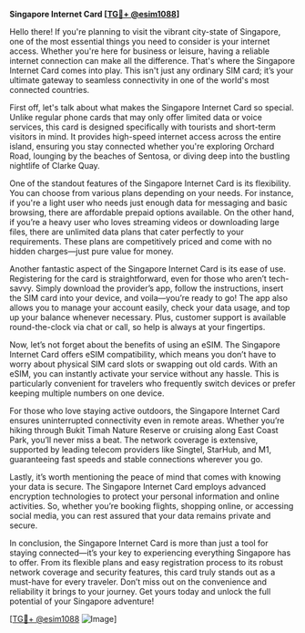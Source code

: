 **Singapore Internet Card [[TG💪+ @esim1088](https://t.me/s/esim1088)]**

Hello there! If you're planning to visit the vibrant city-state of Singapore, one of the most essential things you need to consider is your internet access. Whether you're here for business or leisure, having a reliable internet connection can make all the difference. That's where the Singapore Internet Card comes into play. This isn't just any ordinary SIM card; it’s your ultimate gateway to seamless connectivity in one of the world's most connected countries.

First off, let's talk about what makes the Singapore Internet Card so special. Unlike regular phone cards that may only offer limited data or voice services, this card is designed specifically with tourists and short-term visitors in mind. It provides high-speed internet access across the entire island, ensuring you stay connected whether you're exploring Orchard Road, lounging by the beaches of Sentosa, or diving deep into the bustling nightlife of Clarke Quay.

One of the standout features of the Singapore Internet Card is its flexibility. You can choose from various plans depending on your needs. For instance, if you're a light user who needs just enough data for messaging and basic browsing, there are affordable prepaid options available. On the other hand, if you’re a heavy user who loves streaming videos or downloading large files, there are unlimited data plans that cater perfectly to your requirements. These plans are competitively priced and come with no hidden charges—just pure value for money.

Another fantastic aspect of the Singapore Internet Card is its ease of use. Registering for the card is straightforward, even for those who aren’t tech-savvy. Simply download the provider’s app, follow the instructions, insert the SIM card into your device, and voila—you’re ready to go! The app also allows you to manage your account easily, check your data usage, and top up your balance whenever necessary. Plus, customer support is available round-the-clock via chat or call, so help is always at your fingertips.

Now, let’s not forget about the benefits of using an eSIM. The Singapore Internet Card offers eSIM compatibility, which means you don’t have to worry about physical SIM card slots or swapping out old cards. With an eSIM, you can instantly activate your service without any hassle. This is particularly convenient for travelers who frequently switch devices or prefer keeping multiple numbers on one device.

For those who love staying active outdoors, the Singapore Internet Card ensures uninterrupted connectivity even in remote areas. Whether you’re hiking through Bukit Timah Nature Reserve or cruising along East Coast Park, you’ll never miss a beat. The network coverage is extensive, supported by leading telecom providers like Singtel, StarHub, and M1, guaranteeing fast speeds and stable connections wherever you go.

Lastly, it’s worth mentioning the peace of mind that comes with knowing your data is secure. The Singapore Internet Card employs advanced encryption technologies to protect your personal information and online activities. So, whether you’re booking flights, shopping online, or accessing social media, you can rest assured that your data remains private and secure.

In conclusion, the Singapore Internet Card is more than just a tool for staying connected—it’s your key to experiencing everything Singapore has to offer. From its flexible plans and easy registration process to its robust network coverage and security features, this card truly stands out as a must-have for every traveler. Don’t miss out on the convenience and reliability it brings to your journey. Get yours today and unlock the full potential of your Singapore adventure!

[[TG💪+ @esim1088](https://t.me/s/esim1088) ![Image](https://i.postimg.cc/Y0z9fWf4/image.png)]